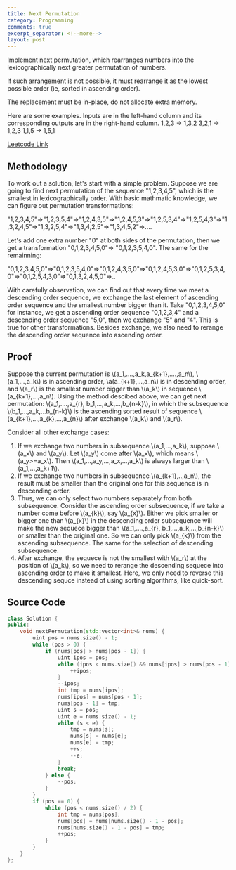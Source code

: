 ```yaml
---
title: Next Permutation
category: Programming
comments: true
excerpt_separator: <!--more-->
layout: post
---
```

Implement next permutation, which rearranges numbers into the lexicographically next greater permutation of numbers.
<!--more-->

If such arrangement is not possible, it must rearrange it as the lowest possible order (ie, sorted in ascending order).

The replacement must be in-place, do not allocate extra memory.

Here are some examples. Inputs are in the left-hand column and its corresponding outputs are in the right-hand column.
1,2,3 → 1,3,2
3,2,1 → 1,2,3
1,1,5 → 1,5,1

[Leetcode Link](https://leetcode.com/problems/next-permutation/#/description)

## Methodology
To work out a solution, let's start with a simple problem. Suppose we are going to find next permutation of the sequence "1,2,3,4,5", which is the smallest in lexicographically order. With basic mathmatic knowledge, we can figure out permutation transformations:

"1,2,3,4,5"=>"1,2,3,5,4"=>"1,2,4,3,5"=>"1,2,4,5,3"=>"1,2,5,3,4"=>"1,2,5,4,3"=>"1,3,2,4,5"=>"1,3,2,5,4"=>"1,3,4,2,5"=>"1,3,4,5,2"=>....

Let's add one extra number "0" at both sides of the permutation, then we get a transformation "0,1,2,3,4,5,0"=> "0,1,2,3,5,4,0". The same for the remainning:

"0,1,2,3,4,5,0"=>"0,1,2,3,5,4,0"=>"0,1,2,4,3,5,0"=>"0,1,2,4,5,3,0"=>"0,1,2,5,3,4,0"=>"0,1,2,5,4,3,0"=>"0,1,3,2,4,5,0"=>..

With carefully observation, we can find out that every time we meet a descending order sequence, we exchange the last element of ascending order sequence and the smallest number bigger than it. Take "0,1,2,3,4,5,0" for instance, we get a ascending order sequence "0,1,2,3,4" and a descending order sequence "5,0", then we exchange "5" and "4". This is true for other transformations.
Besides exchange, we also need to rerange the descending order sequence into ascending order.

## Proof
Suppose the current permutation is \\(a_1,....,a_k,a_{k+1},....,a_n\\), \\(a_1,...,a_k\\) is in ascending order, \\a(a_{k+1},...,a_n\\) is in descending order, and \\(a_r\\) is the smallest number bigger than \\(a_k\\) in sequence \\(a_{k+1},...,a_n\\). Using the method descibed above, we can get next permutation: \\(a_1,....,a_{r}, b_1,...,a_k,...,b_{n-k}\\), in which the subsequence \\(b_1,...,a_k,...b_{n-k}\\) is the ascending sorted result of sequence \\(a_{k+1},...,a_{k},...,a_{n}\\) after exchange \\(a_k\\) and \\(a_r\\).

 Consider all other exchange cases:
 1. If we exchange two numbers in subsequence \\(a_1,...,a_k\\), suppose \\(a_x\\) and \\(a_y\\). Let \\(a_y\\) come after \\(a_x\\), which means \\(a_y>=a_x\\). Then \\(a_1,...,a_y,...,a_x,...,a_k\\) is always larger than \\(a_1,...,a_k+1\\).
 2. If we exchange two numbers in subsequence \\(a_{k+1},..,a_n\\), the result must be smaller than the original one for this sequence is in descending order.
 3. Thus, we can only select two numbers separately from both subsequence. Consider the ascending order subsequence, if we take a number come before \\(a_{k}\\), say \\(a_{x}\\). Either we pick smaller or bigger one than \\(a_{x}\\) in the descending order subsequence will make the new sequece bigger than  \\(a_1,....,a_{r}, b_1,...,a_k,...,b_{n-k}\\) or smaller than the original one. So we can only pick \\(a_{k}\\) from the ascending subsequence. The same for the selection of descending subsequence.
 4. After exchange, the sequece is not the smallest with \\(a_r\\) at the position of \\(a_k\\), so we need to rerange the descending sequece into ascending order to make it smallest. Here, we only need to reverse this descending sequce instead of using sorting algorithms, like quick-sort.

## Source Code
```C++
class Solution {
public:
    void nextPermutation(std::vector<int>& nums) {
        uint pos = nums.size() - 1;
        while (pos > 0) {
            if (nums[pos] > nums[pos - 1]) {
                uint ipos = pos;
                while (ipos < nums.size() && nums[ipos] > nums[pos - 1]) {
                    ++ipos;
                }
                --ipos;
                int tmp = nums[ipos];
                nums[ipos] = nums[pos - 1];
                nums[pos - 1] = tmp;
                uint s = pos;
                uint e = nums.size() - 1;
                while (s < e) {
                    tmp = nums[s];
                    nums[s] = nums[e];
                    nums[e] = tmp;
                    ++s;
                    --e;
                }
                break;
            } else {
                --pos;
            }
        }
        if (pos == 0) {
            while (pos < nums.size() / 2) {
                int tmp = nums[pos];
                nums[pos] = nums[nums.size() - 1 - pos];
                nums[nums.size() - 1 - pos] = tmp;
                ++pos;
            }
        }
    }
};
```
